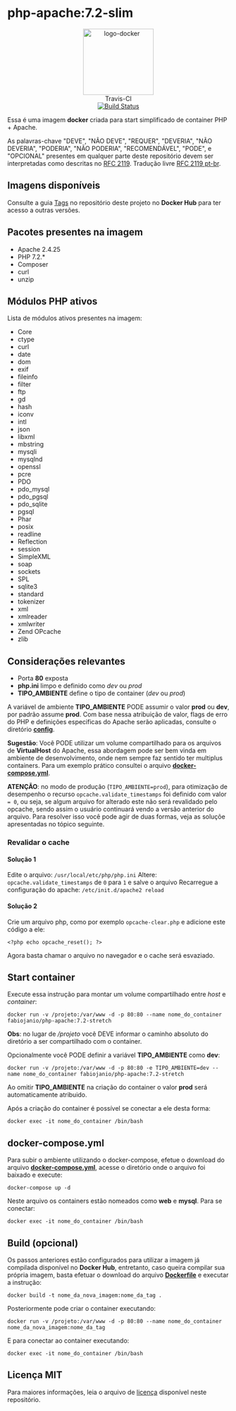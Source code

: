 # php-apache:7.2-slim

<p align="center">
	<img alt="logo-docker" class="avatar rounded-2" height="150" src="https://avatars2.githubusercontent.com/u/35675959?s=400&u=b1f9ebca6fa8e5be55cb524e16f38b52f2f1dd58&v=4" width="160">
	<br>
	Travis-CI<br>
	<a href="https://travis-ci.org/docker-sources/php-apache">
		<img src="https://travis-ci.org/docker-sources/php-apache.svg?branch=master" alt="Build Status">
	</a>
</p>

Essa é uma imagem **docker** criada para start simplificado de container PHP + Apache.

As palavras-chave "DEVE", "NÃO DEVE", "REQUER", "DEVERIA", "NÃO DEVERIA", "PODERIA", "NÃO PODERIA", "RECOMENDÁVEL", "PODE", e "OPCIONAL" presentes em qualquer parte deste repositório devem ser interpretadas como descritas no [RFC 2119](http://tools.ietf.org/html/rfc2119). Tradução livre [RFC 2119 pt-br](http://rfc.pt.webiwg.org/rfc2119).

## Imagens disponíveis

Consulte a guia [Tags](https://hub.docker.com/r/fabiojanio/php-apache/tags/) no repositório deste projeto no **Docker Hub** para ter acesso a outras versões.

## Pacotes presentes na imagem

 - Apache 2.4.25
 - PHP 7.2.*
 - Composer
 - curl
 - unzip

## Módulos PHP ativos

Lista de módulos ativos presentes na imagem:

 - Core
 - ctype
 - curl
 - date
 - dom
 - exif
 - fileinfo
 - filter
 - ftp
 - gd
 - hash
 - iconv
 - intl
 - json
 - libxml
 - mbstring
 - mysqli
 - mysqlnd
 - openssl
 - pcre
 - PDO
 - pdo_mysql
 - pdo_pgsql
 - pdo_sqlite
 - pgsql
 - Phar
 - posix
 - readline
 - Reflection
 - session
 - SimpleXML
 - soap
 - sockets
 - SPL
 - sqlite3
 - standard
 - tokenizer
 - xml
 - xmlreader
 - xmlwriter
 - Zend OPcache
 - zlib

## Considerações relevantes

 - Porta **80** exposta
 - **php.ini** limpo e definido como *dev* ou *prod*
 - **TIPO_AMBIENTE** define o tipo de container (*dev* ou *prod*)

A variável de ambiente **TIPO_AMBIENTE** PODE assumir o valor **prod** ou **dev**, por padrão assume **prod**. Com base nessa atribuição de valor, flags de erro do PHP e definições especificas do Apache serão aplicadas, consulte o diretório [**config**](https://github.com/docker-sources/php-apache/tree/master/config).

**Sugestão**: Você PODE utilizar um volume compartilhado para os arquivos de **VirtualHost** do Apache, essa abordagem pode ser bem vinda em ambiente de desenvolvimento, onde nem sempre faz sentido ter multiplus containers. Para um exemplo prático consultei o arquivo [**docker-compose.yml**](https://github.com/docker-sources/php-apache/blob/master/docker-compose.yml).

**ATENÇÃO**: no modo de produção (`TIPO_AMBIENTE=prod`), para otimização de desempenho o recurso `opcache.validate_timestamps` foi definido com valor `= 0`, ou seja, se algum arquivo for alterado este não será revalidado pelo opcache, sendo assim o usuário continuará vendo a versão anterior do arquivo. Para resolver isso você pode agir de duas formas, veja as soluçõe apresentadas no tópico seguinte.

### Revalidar o cache

#### Solução 1

Edite o arquivo: `/usr/local/etc/php/php.ini`
Altere: `opcache.validate_timestamps` de `0` para `1` e salve o arquivo
Recarregue a configuração do apache: `/etc/init.d/apache2 reload`

#### Solução 2

Crie um arquivo php, como por exemplo `opcache-clear.php` e adicione este código a ele:

```
<?php echo opcache_reset(); ?>
```

Agora basta chamar o arquivo no navegador e o cache será esvaziado.

## Start container

Execute essa instrução para montar um volume compartilhado entre *host* e *container*:

```
docker run -v /projeto:/var/www -d -p 80:80 --name nome_do_container fabiojanio/php-apache:7.2-stretch
```

**Obs**: no lugar de */projeto* você DEVE informar o caminho absoluto do diretório a ser compartilhado com o container.

Opcionalmente você PODE definir a variável **TIPO_AMBIENTE** como **dev**:

```
docker run -v /projeto:/var/www -d -p 80:80 -e TIPO_AMBIENTE=dev --name nome_do_container fabiojanio/php-apache:7.2-stretch
```

Ao omitir **TIPO_AMBIENTE** na criação do container o valor **prod** será automaticamente atribuido.

Após a criação do container é possível se conectar a ele desta forma:

```
docker exec -it nome_do_container /bin/bash
```

## docker-compose.yml

Para subir o ambiente utilizando o docker-compose, efetue o download do arquivo [**docker-compose.yml**](https://github.com/docker-sources/php-apache/blob/master/docker-compose.yml), acesse o diretório onde o arquivo foi baixado e execute:

```
docker-compose up -d
```

Neste arquivo os containers estão nomeados como **web** e **mysql**. Para se conectar:

```
docker exec -it nome_do_container /bin/bash
```

## Build (opcional)

Os passos anteriores estão configurados para utilizar a imagem já compilada disponível no **Docker Hub**, entretanto, caso queira compilar sua própria imagem, basta efetuar o download do arquivo [**Dockerfile**](https://github.com/docker-sources/php-apache/blob/master/Dockerfile) e executar a instrução:

```
docker build -t nome_da_nova_imagem:nome_da_tag .
```

Posteriormente pode criar o container executando:

```
docker run -v /projeto:/var/www -d -p 80:80 --name nome_do_container nome_da_nova_imagem:nome_da_tag
```

E para conectar ao container executando:

```
docker exec -it nome_do_container /bin/bash
```

## Licença MIT

Para maiores informações, leia o arquivo de [licença](https://github.com/docker-sources/php-apache/blob/master/LICENSE) disponível neste repositório.